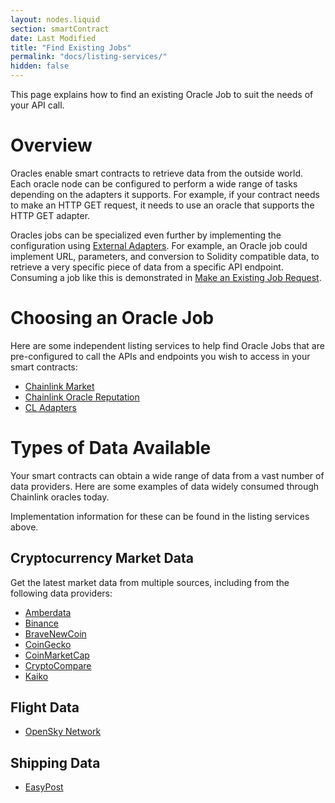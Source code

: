 ```yaml
---
layout: nodes.liquid
section: smartContract
date: Last Modified
title: "Find Existing Jobs"
permalink: "docs/listing-services/"
hidden: false
---
```

This page explains how to find an existing Oracle Job to suit the needs of your API call.

# Overview

Oracles enable smart contracts to retrieve data from the outside world. Each oracle node can be configured to perform a wide range of tasks depending on the adapters it supports. For example, if your contract needs to make an HTTP GET request, it needs to use an oracle that supports the HTTP GET adapter.

Oracles jobs can be specialized even further by implementing the configuration using [External Adapters](../developers). For example, an Oracle job could implement URL, parameters, and conversion to Solidity compatible data, to retrieve a very specific piece of data from a specific API endpoint. Consuming a job like this is demonstrated in [Make an Existing Job Request](../existing-job-request).

# Choosing an Oracle Job

Here are some independent listing services to help find Oracle Jobs that are pre-configured to call the APIs and endpoints you wish to access in your smart contracts:

* <a href="https://market.link/" target="_blank" rel="noreferrer, noopener">Chainlink Market</a>
* <a href="https://reputation.link/" target="_blank" rel="noreferrer, noopener">Chainlink Oracle Reputation</a>
* <a href="https://chainlinkadapters.com/" target="_blank" rel="noreferrer, noopener">CL Adapters</a>

# Types of Data Available

Your smart contracts can obtain a wide range of data from a vast number of data providers. Here are some examples of data widely consumed through Chainlink oracles today.

Implementation information for these can be found in the listing services above.

## Cryptocurrency Market Data

Get the latest market data from multiple sources, including from the following data providers:

- <a href="https://amberdata.io/" target="_blank">Amberdata</a>
- <a href="https://github.com/binance-exchange/binance-official-api-docs" target="_blank">Binance</a>
- <a href="https://bravenewcoin.com/developers" target="_blank">BraveNewCoin</a>
- <a href="https://www.coingecko.com/en/api" target="_blank">CoinGecko</a>
- <a href="https://coinmarketcap.com/api/" target="_blank">CoinMarketCap</a>
- <a href="https://min-api.cryptocompare.com/" target="_blank">CryptoCompare</a>
- <a href="https://www.kaiko.com/pages/market-data-api" target="_blank">Kaiko</a>

## Flight Data

- <a href="https://opensky-network.org/apidoc/" target="_blank">OpenSky Network</a>

## Shipping Data

- <a href="https://www.easypost.com/docs/api" target="_blank">EasyPost</a>